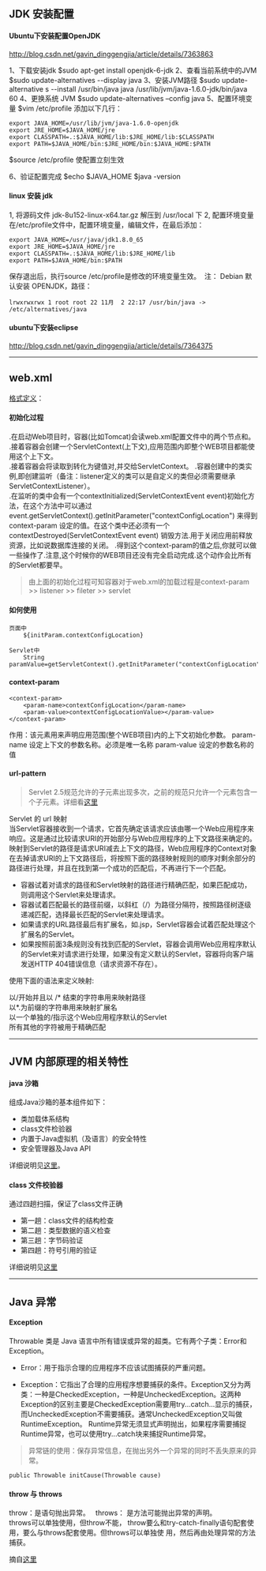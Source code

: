 
## JDK 安装配置

#### Ubuntu下安装配置OpenJDK
http://blog.csdn.net/gavin_dinggengjia/article/details/7363863

1、下载安装jdk
$sudo apt-get install openjdk-6-jdk
2、查看当前系统中的JVM
$sudo update-alternatives --display java
3、安装JVM路径
$sudo update-alternative s --install /usr/bin/java java /usr/lib/jvm/java-1.6.0-jdk/bin/java 60
4、更换系统 JVM
$sudo update-alternatives –config java
5、配置环境变量
$vim /etc/profile
添加以下几行： 

    export JAVA_HOME=/usr/lib/jvm/java-1.6.0-openjdk
    export JRE_HOME=$JAVA_HOME/jre  
    export CLASSPATH=.:$JAVA_HOME/lib:$JRE_HOME/lib:$CLASSPATH  
    export PATH=$JAVA_HOME/bin:$JRE_HOME/bin:$JAVA_HOME:$PATH 
    
$source /etc/profile 使配置立刻生效

6、验证配置完成
$echo $JAVA_HOME
$java -version

#### linux 安装 jdk
1, 将源码文件 jdk-8u152-linux-x64.tar.gz 解压到 /usr/local 下
2, 配置环境变量
  在/etc/profile文件中，配置环境变量，编辑文件，在最后添加：

    export JAVA_HOME=/usr/java/jdk1.8.0_65 
    export JRE_HOME=$JAVA_HOME/jre 
    export CLASSPATH=.:$JAVA_HOME/lib:$JRE_HOME/lib 
    export PATH=$JAVA_HOME/bin:$PATH

  保存退出后，执行source /etc/profile是修改的环境变量生效。
  注： Debian 默认安装 OPENJDK，路径：
    
    lrwxrwxrwx 1 root root 22 11月  2 22:17 /usr/bin/java -> /etc/alternatives/java

#### ubuntu下安装eclipse
http://blog.csdn.net/gavin_dinggengjia/article/details/7364375

***

## web.xml

[格式定义](http://blog.csdn.net/liaoxiaohua1981/article/details/6759206)：

#### 初始化过程
.在启动Web项目时，容器(比如Tomcat)会读web.xml配置文件中的两个节点<listener>和<contex-param>。   
.接着容器会创建一个ServletContext(上下文),应用范围内即整个WEB项目都能使用这个上下文。  
.接着容器会将读取到<context-param>转化为键值对,并交给ServletContext。 
.容器创建<listener></listener>中的类实例,即创建监听（备注：listener定义的类可以是自定义的类但必须需要继承ServletContextListener）。   
.在监听的类中会有一个contextInitialized(ServletContextEvent event)初始化方法，在这个方法中可以通过event.getServletContext().getInitParameter("contextConfigLocation") 来得到context-param 设定的值。在这个类中还必须有一个contextDestroyed(ServletContextEvent event) 销毁方法.用于关闭应用前释放资源，比如说数据库连接的关闭。 
.得到这个context-param的值之后,你就可以做一些操作了.注意,这个时候你的WEB项目还没有完全启动完成.这个动作会比所有的Servlet都要早。 
    
> 由上面的初始化过程可知容器对于web.xml的加载过程是context-param >> listener  >> fileter  >> servlet

#### 如何使用

    页面中 
        ${initParam.contextConfigLocation}

    Servlet中    
        String paramValue=getServletContext().getInitParameter("contextConfigLocation")
        
#### context-param

    <context-param>  
        <param-name>contextConfigLocation</param-name>  
        <param-value>contextConfigLocationValue></param-value>  
    </context-param>  
    
作用：该元素用来声明应用范围(整个WEB项目)内的上下文初始化参数。
    param-name 设定上下文的参数名称。必须是唯一名称
    param-value 设定的参数名称的值


#### url-pattern
> Servlet 2.5规范允许<servlet-mapping>的<url-pattern>子元素出现多次，之前的规范只允许一个<servlet-mapping>元素包含一个<url-pattern>子元素。详细看[这里](http://blog.csdn.net/woshizoe/article/details/7696367)

Servlet 的 url 映射    
当Servlet容器接收到一个请求，它首先确定该请求应该由哪一个Web应用程序来响应。这是通过比较请求URI的开始部分与Web应用程序的上下文路径来确定的。映射到Servlet的路径是请求URI减去上下文的路径，Web应用程序的Context对象在去掉请求URI的上下文路径后，将按照下面的路径映射规则的顺序对剩余部分的路径进行处理，并且在找到第一个成功的匹配后，不再进行下一个匹配。

* 容器试着对请求的路径和Servlet映射的路径进行精确匹配，如果匹配成功，则调用这个Servlet来处理请求。
* 容器试着匹配最长的路径前缀，以斜杠（/）为路径分隔符，按照路径树逐级递减匹配，选择最长匹配的Servlet来处理请求。
* 如果请求的URL路径最后有扩展名，如.jsp，Servlet容器会试着匹配处理这个扩展名的Servlet。
* 如果按照前面3条规则没有找到匹配的Servlet，容器会调用Web应用程序默认的Servlet来对请求进行处理，如果没有定义默认的Servlet，容器将向客户端发送HTTP 404错误信息（请求资源不存在）。

使用下面的语法来定义映射: 

以/开始并且以 /* 结束的字符串用来映射路径       
以*.为前缀的字符串用来映射扩展名         
以一个单独的/指示这个Web应用程序默认的Servlet    
所有其他的字符被用于精确匹配   

***

## JVM 内部原理的相关特性

#### java 沙箱
组成Java沙箱的基本组件如下：
* 类加载体系结构
* class文件检验器
* 内置于Java虚拟机（及语言）的安全特性
* 安全管理器及Java API

详细说明见[这里](http://zhaohe162.blog.163.com/blog/static/3821679720119311111880/)。

#### class 文件校验器
通过四趟扫描，保证了class文件正确 
* 第一趟：class文件的结构检查
* 第二趟：类型数据的语义检查
* 第三趟：字节码验证
* 第四趟：符号引用的验证

详细说明见[这里](http://blog.csdn.net/u013361114/article/details/25034077)

***

## Java 异常

#### Exception

Throwable 类是 Java 语言中所有错误或异常的超类。它有两个子类：Error和Exception。

* Error：用于指示合理的应用程序不应该试图捕获的严重问题。

* Exception：它指出了合理的应用程序想要捕获的条件。Exception又分为两类：一种是CheckedException，一种是UncheckedException。这两种Exception的区别主要是CheckedException需要用try...catch...显示的捕获，而UncheckedException不需要捕获。通常UncheckedException又叫做RuntimeException。
Runtime异常无须显式声明抛出，如果程序需要捕捉Runtime异常，也可以使用try...catch块来捕捉Runtime异常。

> 异常链的使用：保存异常信息，在抛出另外一个异常的同时不丢失原来的异常。
    
    public Throwable initCause(Throwable cause)

#### throw 与 throws
throw：是语句抛出异常。  
throws： 是方法可能抛出异常的声明。   
throws可以单独使用，但throw不能， throw要么和try-catch-finally语句配套使用，要么与throws配套使用。但throws可以单独使 用，然后再由处理异常的方法捕获。  

摘自[这里](http://www.cnblogs.com/focusj/archive/2011/12/26/2301524.html)



